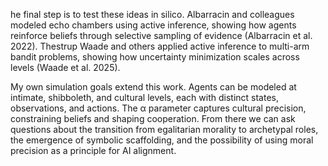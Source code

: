 he final step is to test these ideas in silico. Albarracin and colleagues modeled echo chambers using active inference, showing how agents reinforce beliefs through selective sampling of evidence (Albarracin et al. 2022). Thestrup Waade and others applied active inference to multi-arm bandit problems, showing how uncertainty minimization scales across levels (Waade et al. 2025).

My own simulation goals extend this work. Agents can be modeled at intimate, shibboleth, and cultural levels, each with distinct states, observations, and actions. The α parameter captures cultural precision, constraining beliefs and shaping cooperation. From there we can ask questions about the transition from egalitarian morality to archetypal roles, the emergence of symbolic scaffolding, and the possibility of using moral precision as a principle for AI alignment.